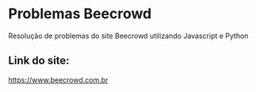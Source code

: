 # Problemas Beecrowd
  Resolução de problemas do site Beecrowd utilizando Javascript e Python

## Link do site:
  https://www.beecrowd.com.br
